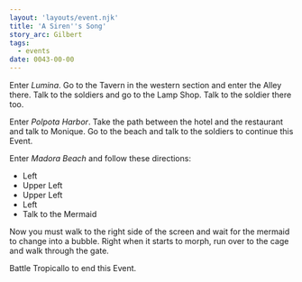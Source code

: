 ```yaml
---
layout: 'layouts/event.njk'
title: 'A Siren''s Song'
story_arc: Gilbert
tags:
  - events
date: 0043-00-00
---
```

Enter *Lumina*. Go to the Tavern in the western section and enter the Alley there. Talk to the soldiers and go to the Lamp Shop. Talk to the soldier there too.

Enter *Polpota Harbor*. Take the path between the hotel and the restaurant and talk to Monique. Go to the beach and talk to the soldiers to continue this Event.

Enter *Madora Beach* and follow these directions:

* Left
* Upper Left
* Upper Left
* Left
* Talk to the Mermaid

Now you must walk to the right side of the screen and wait for the mermaid to change into a bubble. Right when it starts to morph, run over to the cage and walk through the gate.

Battle Tropicallo to end this Event.